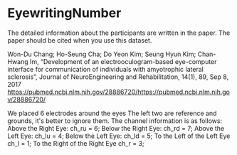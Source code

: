 # EyewritingNumber

The detailed information about the participants are written in the paper.
The paper should be cited when you use this dataset.

Won-Du Chang; Ho-Seung Cha; Do Yeon Kim; Seung Hyun Kim; Chan-Hwang Im, “Development of an electrooculogram-based eye-computer interface for communication of individuals with amyotrophic lateral sclerosis”, Journal of NeuroEngineering and Rehabilitation, 14(1), 89, Sep 8, 2017
https://pubmed.ncbi.nlm.nih.gov/28886720/https://pubmed.ncbi.nlm.nih.gov/28886720/

We placed 6 electrodes around the eyes
The left two are reference and grounds, it's better to ignore them.
The channel information is as follows:
Above the Right Eye:    ch_ru = 6;
Below the Right Eye:    ch_rd = 7;
Above the Left Eye:      ch_lu = 4;
Below the Left Eye:      ch_ld = 5;
To the Left of the Left Eye    ch_l = 1;
To the Right of the Right Eye    ch_r = 3;


